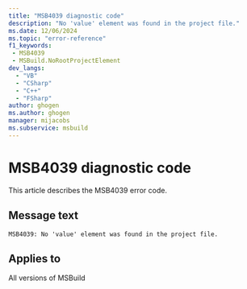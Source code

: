 ```yaml
---
title: "MSB4039 diagnostic code"
description: "No 'value' element was found in the project file."
ms.date: 12/06/2024
ms.topic: "error-reference"
f1_keywords:
 - MSB4039
 - MSBuild.NoRootProjectElement
dev_langs:
  - "VB"
  - "CSharp"
  - "C++"
  - "FSharp"
author: ghogen
ms.author: ghogen
manager: mijacobs
ms.subservice: msbuild
---
```


# MSB4039 diagnostic code

<!-- :::ErrorDefinitionDescription::: -->
<!-- :::editable-content name="introDescription"::: -->
This article describes the MSB4039 error code.
<!-- :::editable-content-end::: -->

## Message text

```output
MSB4039: No 'value' element was found in the project file.
```

<!-- :::editable-content name="postOutputDescription"::: -->
<!--
{StrBegin="MSB4039: "}
-->
<!-- :::editable-content-end::: -->
<!-- :::ErrorDefinitionDescription-end::: -->

## Applies to

All versions of MSBuild
